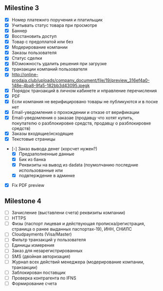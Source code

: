 ## Milestine 3

* [x] Номер платежнго поручения и платильщик
* [x] Учитывать статус товара при просмотре
* [x] Баннер
* [x] Восстановить доступ
* [x] Товар с предоплатой или без
* [x] Модерирование компании
* [x] Заказы пользователя
* [x] Статус сделки
* [x] ВОзможность удалить решения при загрузке
* [x] транзакции компаний пользователя
* [x] http://online-prodaja.club/uploads/company_document/file/19/preview_316ef4a0-148e-4ba8-9fa5-182bb3d43095.jpegk
* [x] Порядок транзакций в личном кабинете и нправление перечисления
* [x] PDF
* [x] Если компания не верифицировано товары не публикуются и в поске нет
* [x] Email-уведомления о прохождении и отказе от верификации
* [x] Email-уведомления о заказае (продавцу что хотят купить, покупателю о разблокировке средств, продавцу о разблокировке средств)
* [x] Заказы входящие/исходящие
* [x] Текстовые страницы
* [-] Заказ вывода денег (корсчет нужен?)
    * [x] Предзаполненные данные
    * [x] Бик из банка
    * [x] Реквизиты на вывод из dadata (поумолчанию последние использованные или
    * [x] подвтерждение в админке

* [x] Fix PDF preview

## Milestone 4

* [ ] Зачисление (выставлени счета)
    реквизиты компании)
* [ ] HTTPS
* [ ] Физы (паспорт лицевая и действующая прописка/регистрация, страница о ранее выданных
    паспортах-19), ИНН, СНИЛС
* [ ] Cloudpayments (Visa/Master)
* [ ] Фильтр транзакций у пользователя
* [ ] Единицы измерения
* [ ] Заказ для незарегистрированных
* [ ] SMS (двойная авторизация)
* [ ] Журнал всех действий менеджера (модерирование компании, транзакции)
* [ ] Заблокирован поставщик
* [ ] Проверка контрагента по IFNS
* [ ] Формирование счета
